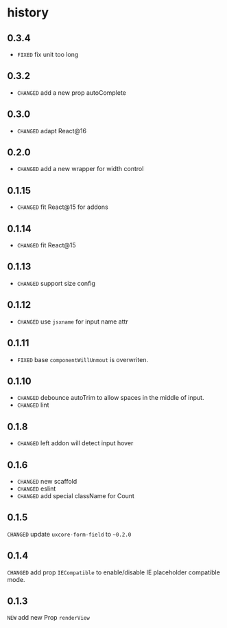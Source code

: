 # history
##

## 0.3.4
* `FIXED` fix unit too long

## 0.3.2

* `CHANGED` add a new prop autoComplete

## 0.3.0

* `CHANGED` adapt React@16

## 0.2.0

* `CHANGED` add a new wrapper for width control

## 0.1.15

* `CHANGED` fit React@15 for addons

## 0.1.14

* `CHANGED` fit React@15

## 0.1.13

* `CHANGED` support size config

## 0.1.12

* `CHANGED` use `jsxname` for input name attr

## 0.1.11

* `FIXED` base `componentWillUnmout` is overwriten.

## 0.1.10

* `CHANGED` debounce autoTrim to allow spaces in the middle of input.
* `CHANGED` lint

## 0.1.8

* `CHANGED` left addon will detect input hover

## 0.1.6

* `CHANGED` new scaffold
* `CHANGED` eslint
* `CHANGED` add special className for Count

## 0.1.5

`CHANGED` update `uxcore-form-field` to `~0.2.0`

## 0.1.4

`CHANGED` add prop `IECompatible` to enable/disable IE placeholder compatible mode.

## 0.1.3

`NEW` add new Prop `renderView`
